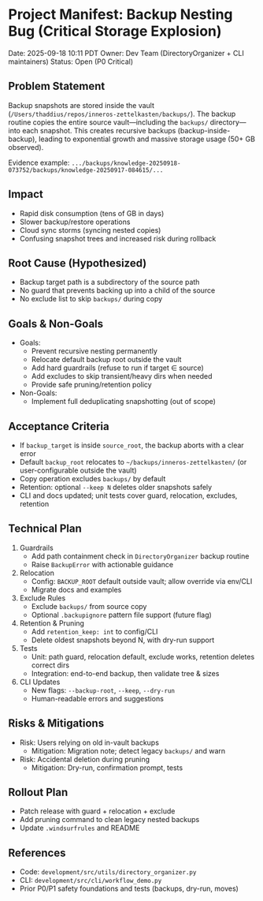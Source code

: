 # Project Manifest: Backup Nesting Bug (Critical Storage Explosion)

Date: 2025-09-18 10:11 PDT
Owner: Dev Team (DirectoryOrganizer + CLI maintainers)
Status: Open (P0 Critical)

## Problem Statement
Backup snapshots are stored inside the vault (`/Users/thaddius/repos/inneros-zettelkasten/backups/`). The backup routine copies the entire source vault—including the `backups/` directory—into each snapshot. This creates recursive backups (backup-inside-backup), leading to exponential growth and massive storage usage (50+ GB observed).

Evidence example:
`.../backups/knowledge-20250918-073752/backups/knowledge-20250917-084615/...`

## Impact
- Rapid disk consumption (tens of GB in days)
- Slower backup/restore operations
- Cloud sync storms (syncing nested copies)
- Confusing snapshot trees and increased risk during rollback

## Root Cause (Hypothesized)
- Backup target path is a subdirectory of the source path
- No guard that prevents backing up into a child of the source
- No exclude list to skip `backups/` during copy

## Goals & Non-Goals
- Goals:
  - Prevent recursive nesting permanently
  - Relocate default backup root outside the vault
  - Add hard guardrails (refuse to run if target ∈ source)
  - Add excludes to skip transient/heavy dirs when needed
  - Provide safe pruning/retention policy
- Non-Goals:
  - Implement full deduplicating snapshotting (out of scope)

## Acceptance Criteria
- If `backup_target` is inside `source_root`, the backup aborts with a clear error
- Default `backup_root` relocates to `~/backups/inneros-zettelkasten/` (or user-configurable outside the vault)
- Copy operation excludes `backups/` by default
- Retention: optional `--keep N` deletes older snapshots safely
- CLI and docs updated; unit tests cover guard, relocation, excludes, retention

## Technical Plan
1. Guardrails
   - Add path containment check in `DirectoryOrganizer` backup routine
   - Raise `BackupError` with actionable guidance
2. Relocation
   - Config: `BACKUP_ROOT` default outside vault; allow override via env/CLI
   - Migrate docs and examples
3. Exclude Rules
   - Exclude `backups/` from source copy
   - Optional `.backupignore` pattern file support (future flag)
4. Retention & Pruning
   - Add `retention_keep: int` to config/CLI
   - Delete oldest snapshots beyond N, with dry-run support
5. Tests
   - Unit: path guard, relocation default, exclude works, retention deletes correct dirs
   - Integration: end-to-end backup, then validate tree & sizes
6. CLI Updates
   - New flags: `--backup-root`, `--keep`, `--dry-run`
   - Human-readable errors and suggestions

## Risks & Mitigations
- Risk: Users relying on old in-vault backups
  - Mitigation: Migration note; detect legacy `backups/` and warn
- Risk: Accidental deletion during pruning
  - Mitigation: Dry-run, confirmation prompt, tests

## Rollout Plan
- Patch release with guard + relocation + exclude
- Add pruning command to clean legacy nested backups
- Update `.windsurfrules` and README

## References
- Code: `development/src/utils/directory_organizer.py`
- CLI: `development/src/cli/workflow_demo.py`
- Prior P0/P1 safety foundations and tests (backups, dry-run, moves)
